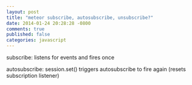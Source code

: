 ```yaml
---
layout: post
title: "meteor subscribe, autosubscribe, unsubscribe?"
date: 2014-01-24 20:28:28 -0800
comments: true
published: false
categories: javascript
---
```


subscribe: listens for events and fires once

autosubscribe: session.set() triggers autosubscribe to fire again (resets subscription listener)


<!--more-->

